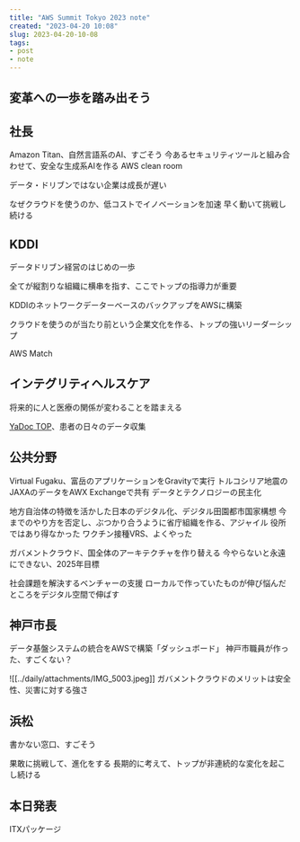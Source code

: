 ```yaml
---
title: "AWS Summit Tokyo 2023 note"
created: "2023-04-20 10:08"
slug: 2023-04-20-10-08
tags:
- post
- note
---
```



## 変革への一歩を踏み出そう

## 社長

Amazon Titan、自然言語系のAI、すごそう
今あるセキュリティツールと組み合わせて、安全な生成系AIを作る
AWS clean room

データ・ドリブンではない企業は成長が遅い

なぜクラウドを使うのか、低コストでイノベーションを加速
早く動いて挑戦し続ける

## KDDI

データドリブン経営のはじめの一歩

全てが縦割りな組織に横串を指す、ここでトップの指導力が重要

KDDIのネットワークデーターベースのバックアップをAWSに構築

クラウドを使うのが当たり前という企業文化を作る、トップの強いリーダーシップ

AWS Match

## インテグリティヘルスケア

将来的に人と医療の関係が変わることを踏まえる

[YaDoc TOP](https://www.yadoc.jp/)、患者の日々のデータ収集

## 公共分野

Virtual Fugaku、富岳のアプリケーションをGravityで実行
トルコシリア地震のJAXAのデータをAWX Exchangeで共有
データとテクノロジーの民主化

地方自治体の特徴を活かした日本のデジタル化、デジタル田園都市国家構想
今までのやり方を否定し、ぶつかり合うように省庁組織を作る、アジャイル
役所ではあり得なかった
ワクチン接種VRS、よくやった

ガバメントクラウド、国全体のアーキテクチャを作り替える
今やらないと永遠にできない、2025年目標

社会課題を解決するベンチャーの支援
ローカルで作っていたものが伸び悩んだところをデジタル空間で伸ばす

## 神戸市長

データ基盤システムの統合をAWSで構築「ダッシュボード」
神戸市職員が作った、すごくない？

![[../daily/attachments/IMG_5003.jpeg]]
ガバメントクラウドのメリットは安全性、災害に対する強さ

## 浜松

書かない窓口、すごそう

果敢に挑戦して、進化をする
長期的に考えて、トップが非連続的な変化を起こし続ける

## 本日発表

ITXパッケージ

